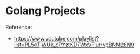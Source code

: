 # Golang Projects

Reference:
- https://www.youtube.com/playlist?list=PL5dTjWUk_cPYztKD7WxVFluHvpBNM28N9